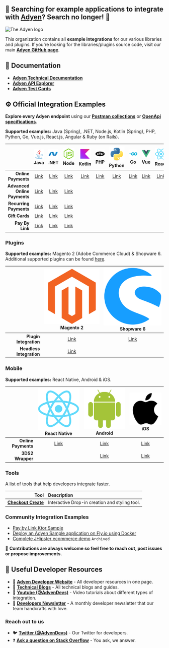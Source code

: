 ## 👋 Searching for example applications to integrate with [Adyen](https://www.adyen.com/)? Search no longer! 👋

<!-- ![The Adyen Logo](https://github.com/adyen-examples/.github/raw/main/images/logo.png) -->

<img src="https://github.com/adyen-examples/.github/raw/main/images/logo.png" height="100" alt="The Adyen logo">

This organization contains all **example integrations** for our various libraries and plugins. If you're looking for the libraries/plugins source code, visit our main [**Adyen GitHub page**](https://github.com/adyen).

## 📜 Documentation
* [**Adyen Technical Documentation**](https://docs.adyen.com/)
* [**Adyen API Explorer**](https://docs.adyen.com/api-explorer/)
* [**Adyen Test Cards**](https://docs.adyen.com/development-resources/test-cards/test-card-numbers/)


## ⚙ Official Integration Examples
**Explore every Adyen endpoint** using our [**Postman collections**](https://www.postman.com/adyendev/workspace/adyen-apis/overview) or [**OpenApi specifications**](https://github.com/Adyen/adyen-openapi).

**Supported examples:** Java (Spring), .NET, Node.js, Kotlin (Spring), PHP, Python, Go, Vue.js, React.js, Angular & Ruby (on Rails).

|                              |[![Java (Spring)](https://raw.githubusercontent.com/devicons/devicon/1119b9f84c0290e0f0b38982099a2bd027a48bf1/icons/java/java-original.svg)](https://github.com/adyen-examples/adyen-java-spring-online-payments) Java  | [![.NET](https://raw.githubusercontent.com/devicons/devicon/1119b9f84c0290e0f0b38982099a2bd027a48bf1/icons/dot-net/dot-net-original.svg)](https://github.com/adyen-examples/adyen-dotnet-online-payments) .NET | [![Node.js](https://raw.githubusercontent.com/devicons/devicon/1119b9f84c0290e0f0b38982099a2bd027a48bf1/icons/nodejs/nodejs-original.svg)](https://github.com/adyen-examples/adyen-node-online-payments) Node | [![Kotlin Spring](https://raw.githubusercontent.com/devicons/devicon/1119b9f84c0290e0f0b38982099a2bd027a48bf1/icons/kotlin/kotlin-original.svg)](https://github.com/adyen-examples/adyen-kotlin-spring-online-payments) Kotlin | [![PHP (Laravel)](https://raw.githubusercontent.com/devicons/devicon/1119b9f84c0290e0f0b38982099a2bd027a48bf1/icons/php/php-plain.svg)](https://github.com/adyen-examples/adyen-php-online-payments) PHP  | [![Python](https://raw.githubusercontent.com/devicons/devicon/1119b9f84c0290e0f0b38982099a2bd027a48bf1/icons/python/python-original.svg)](https://github.com/adyen-examples/adyen-python-online-payments) Python | [![Go](https://raw.githubusercontent.com/devicons/devicon/1119b9f84c0290e0f0b38982099a2bd027a48bf1/icons/go/go-original-wordmark.svg)](https://github.com/adyen-examples/adyen-golang-online-payments) Go | [![Vue.js](https://raw.githubusercontent.com/devicons/devicon/1119b9f84c0290e0f0b38982099a2bd027a48bf1/icons/vuejs/vuejs-original.svg)](https://github.com/adyen-examples/adyen-vue-online-payments) Vue | [![React](https://raw.githubusercontent.com/devicons/devicon/1119b9f84c0290e0f0b38982099a2bd027a48bf1/icons/react/react-original.svg)](https://github.com/adyen-examples/adyen-react-online-payments) React | [![Angular](https://raw.githubusercontent.com/devicons/devicon/1119b9f84c0290e0f0b38982099a2bd027a48bf1/icons/angularjs/angularjs-original.svg)](https://github.com/adyen-examples/adyen-angular-online-payments) Angular | [![Ruby (Rails)](https://raw.githubusercontent.com/devicons/devicon/1119b9f84c0290e0f0b38982099a2bd027a48bf1/icons/rails/rails-plain.svg)](https://github.com/adyen-examples/adyen-rails-online-payments) Ruby |
|-----------------------------:|:----------------------------------------------------------------------------------------------------------------------------------------------------------------------------------------------------------------------:|:--------------------------------------------------------------------------------------------------------------------------------------------------------------------------------------------------------------:|:-------------------------------------------------------------------------------------------------------------------------------------------------------------------------------------------------------------:|:------------------------------------------------------------------------------------------------------------------------------------------------------------------------------------------------------------------------------:|:---------------------------------------------------------------------------------------------------------------------------------------------------------------------------------------------------------:|:----------------------------------------------------------------------------------------------------------------------------------------------------------------------------------------------------------------:|:---------------------------------------------------------------------------------------------------------------------------------------------------------------------------------------------------------:|:--------------------------------------------------------------------------------------------------------------------------------------------------------------------------------------------------------:|:-----------------------------------------------------------------------------------------------------------------------------------------------------------------------------------------------------------:|:-------------------------------------------------------------------------------------------------------------------------------------------------------------------------------------------------------------------------:|:--------------------------------------------------------------------------------------------------------------------------------------------------------------------------------------------------------------:|
|          **Online Payments** |                                                         [Link](https://github.com/adyen-examples/adyen-java-spring-online-payments/tree/main/checkout-example)                                                         |                                                       [Link](https://github.com/adyen-examples/adyen-dotnet-online-payments/tree/main/checkout-example)                                                        |                                                        [Link](https://github.com/adyen-examples/adyen-node-online-payments/tree/main/checkout-example)                                                        |                                                                         [Link](https://github.com/adyen-examples/adyen-kotlin-spring-online-payments)                                                                          |                                                                    [Link](https://github.com/adyen-examples/adyen-php-online-payments)                                                                    |                                                                      [Link](https://github.com/adyen-examples/adyen-python-online-payments)                                                                      |                                                                  [Link](https://github.com/adyen-examples/adyen-golang-online-payments)                                                                   |                                                                   [Link](https://github.com/adyen-examples/adyen-vue-online-payments)                                                                    |                                                                    [Link](https://github.com/adyen-examples/adyen-react-online-payments)                                                                    |                                                                          [Link](https://github.com/adyen-examples/adyen-angular-online-payments)                                                                          |                                                                     [Link](https://github.com/adyen-examples/adyen-rails-online-payments)                                                                      | 
| **Advanced Online Payments** |                                                    [Link](https://github.com/adyen-examples/adyen-java-spring-online-payments/tree/main/checkout-example-advanced)                                                     |                                                   [Link](https://github.com/adyen-examples/adyen-dotnet-online-payments/tree/main/checkout-example-advanced)                                                   |                                                   [Link](https://github.com/adyen-examples/adyen-node-online-payments/tree/main/checkout-example-advanced)                                                    | 
|       **Recurring Payments** |                                                       [Link](https://github.com/adyen-examples/adyen-java-spring-online-payments/tree/main/subscription-example)                                                       |                                                     [Link](https://github.com/adyen-examples/adyen-dotnet-online-payments/tree/main/subscription-example)                                                      |                                                      [Link](https://github.com/adyen-examples/adyen-node-online-payments/tree/main/subscription-example)                                                      | 
|               **Gift Cards** |                                                         [Link](https://github.com/adyen-examples/adyen-java-spring-online-payments/tree/main/giftcard-example)                                                         |                                                       [Link](https://github.com/adyen-examples/adyen-dotnet-online-payments/tree/main/giftcard-example)                                                        |                                                        [Link](https://github.com/adyen-examples/adyen-node-online-payments/tree/main/giftcard-example)                                                        |
|              **Pay By Link** |                                                        [Link](https://github.com/adyen-examples/adyen-java-spring-online-payments/tree/main/paybylink-example)                                                         |                                                       [Link](https://github.com/adyen-examples/adyen-dotnet-online-payments/tree/main/paybylink-example)                                                       |                                                       [Link](https://github.com/adyen-examples/adyen-node-online-payments/tree/main/paybylink-example)                                                        |

### Plugins
**Supported examples:** Magento 2 (Adobe Commerce Cloud) & Shopware 6. Additional supported plugins can be found [here](https://github.com/adyen#plugins).

|                          | [![Magento 2](https://raw.githubusercontent.com/devicons/devicon/1119b9f84c0290e0f0b38982099a2bd027a48bf1/icons/magento/magento-original.svg)](https://github.com/adyen-examples/adyen-magento-plugin-demo) Magento 2 | [![Shopware 6](https://raw.githubusercontent.com/devicons/devicon/1119b9f84c0290e0f0b38982099a2bd027a48bf1/icons/shopware/shopware-original.svg)](https://github.com/adyen-examples/adyen-shopware-plugin-demo)  Shopware 6 |
|-------------------------:|:---------------------------------------------------------------------------------------------------------------------------------------------------------------------------------------------------------------------:|:---------------------------------------------------------------------------------------------------------------------------------------------------------------------------------------------------------------------------:|
|   **Plugin Integration** |                                                                          [Link](https://github.com/adyen-examples/adyen-magento-plugin-demo)                                                                          |                                                                            [Link](https://github.com/adyen-examples/adyen-shopware-plugin-demo)                                                                             |  
| **Headless Integration** |                                                                            [Link](https://github.com/adyen-examples/magento-headless-demo)                                                                            |                                                                                                                                                                                                                             | 

### Mobile
**Supported examples:** React Native, Android & iOS.

|                      | [![React Native](https://raw.githubusercontent.com/devicons/devicon/1119b9f84c0290e0f0b38982099a2bd027a48bf1/icons/react/react-original.svg)](https://github.com/Adyen/adyen-react-native) React Native |  [![Android](https://raw.githubusercontent.com/devicons/devicon/1119b9f84c0290e0f0b38982099a2bd027a48bf1/icons/android/android-plain.svg)](https://github.com/Adyen/adyen-android) Android   | [![iOS](https://raw.githubusercontent.com/devicons/devicon/1119b9f84c0290e0f0b38982099a2bd027a48bf1/icons/apple/apple-original.svg)](https://github.com/Adyen/adyen-ios) iOS |
|---------------------:|:-------------------------------------------------------------------------------------------------------------------------------------------------------------------------------------------------------:|:--------------------------------------------------------------------------------------------------------------------------------------------------------------------------------------------:|:----------------------------------------------------------------------------------------------------------------------------------------------------------------------------:|
|  **Online Payments** |                                                                [Link](https://github.com/Adyen/adyen-react-native/tree/develop/example)                                                                 |                                               [Link](https://github.com/adyen-examples/adyen-android-online-payments)                                                                        |                                                         [Link](https://github.com/Adyen/adyen-ios/tree/develop/Demo)                                                         |  
|     **3DS2 Wrapper** |                                                                                                                                                                                                         |                                                                     [Link](https://github.com/Adyen/adyen-3ds2-android)                                                                      |                                                               [Link](https://github.com/Adyen/adyen-3ds2-ios)                                                                | 


### Tools
A list of tools that help developers integrate faster.

|                                                                     Tool | Description                                     |
|-------------------------------------------------------------------------:|:------------------------------------------------|
| [**Checkout Create**](https://github.com/adyen-examples/checkoutCreate/) | Interactive Drop-in creation and styling tool.  |

### Community Integration Examples
* [Pay by Link Ktor Sample](https://github.com/jlengrand/pay-by-link-sample-kotlin)
* [Deploy an Adyen Sample application on Fly.io using Docker](https://github.com/gcatanese/adyen-java-spring-online-payments-fly)
* [Complete JHipster ecommerce demo](https://github.com/adyen-examples/adyen-java-react-ecommerce-example) `Archived`

🌈 **Contributions are always welcome so feel free to reach out, post issues or propose improvements.**


## 📖 Useful Developer Resources
* 💚 [**Adyen Developer Website**](https://developers.adyen.com) - All developer resources in one page.
* 📝 [**Technical Blogs**](https://adyen.medium.com/) - All technical blogs and guides.
* 🎥 [**Youtube (@AdyenDevs)**](https://www.youtube.com/@adyendevs) - Video tutorials about different types of integration.
* 📰 [**Developers Newsletter**](https://www.adyen.com/newsletter/developers) - A monthly developer newsletter that our team handcrafts with love.

### Reach out to us
- 🐦 [**Twitter (@AdyenDevs)**](https://twitter.com/AdyenDevs) - Our Twitter for developers.
- ❓ [**Ask a question on Stack Overflow**](https://stackoverflow.com/questions/tagged/adyen) - You ask, we answer.
